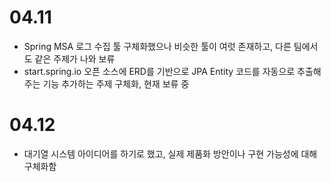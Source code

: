 # 04.11
- Spring MSA 로그 수집 툴 구체화했으나 비슷한 툴이 여럿 존재하고, 다른 팀에서도 같은 주제가 나와 보류
- start.spring.io 오픈 소스에 ERD를 기반으로 JPA Entity 코드를 자동으로 추출해주는 기능 추가하는 주제 구체화, 현재 보류 중

# 04.12
- 대기열 시스템 아이디어를 하기로 했고, 실제 제품화 방안이나 구현 가능성에 대해 구체화함
